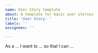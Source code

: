 ```yaml
---
name: User Story template
about: A template for basic user stories
title: 'User Story: '
labels: ''
assignees: ''

---
```


As a ... I want to ... so that I can ...
